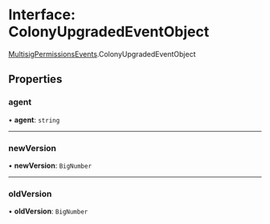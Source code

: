 # Interface: ColonyUpgradedEventObject

[MultisigPermissionsEvents](../modules/MultisigPermissionsEvents.md).ColonyUpgradedEventObject

## Properties

### agent

• **agent**: `string`

___

### newVersion

• **newVersion**: `BigNumber`

___

### oldVersion

• **oldVersion**: `BigNumber`
